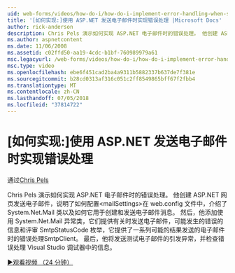 ```yaml
---
uid: web-forms/videos/how-do-i/how-do-i-implement-error-handling-when-sending-email-with-aspnet
title: '[如何实现:]使用 ASP.NET 发送电子邮件时实现错误处理 |Microsoft Docs'
author: rick-anderson
description: Chris Pels 演示如何实现 ASP.NET 电子邮件时的错误处理。 他创建 ASP.NET 网页发送电子邮件，显示了如何配置和 lt....
ms.author: aspnetcontent
ms.date: 11/06/2008
ms.assetid: c02ffd50-aa19-4cdc-b1bf-760989979a61
msc.legacyurl: /web-forms/videos/how-do-i/how-do-i-implement-error-handling-when-sending-email-with-aspnet
msc.type: video
ms.openlocfilehash: ebe6f451cad2ba4a9311b5882337b637de7f381e
ms.sourcegitcommit: b28cd0313af316c051c2ff8549865bff67f2fbb4
ms.translationtype: MT
ms.contentlocale: zh-CN
ms.lasthandoff: 07/05/2018
ms.locfileid: "37814722"
---
```

<a name="how-do-i-implement-error-handling-when-sending-email-with-aspnet"></a>[如何实现:]使用 ASP.NET 发送电子邮件时实现错误处理
====================
通过[Chris Pels](https://twitter.com/chrispels)

Chris Pels 演示如何实现 ASP.NET 电子邮件时的错误处理。 他创建 ASP.NET 网页发送电子邮件，说明了如何配置&lt;mailSettings&gt;在 web.config 文件中，介绍了 System.Net.Mail 类以及如何它用于创建和发送电子邮件消息。 然后，他添加使用 System.Net.Mail 异常类，它们提供有关时发送电子邮件，可能发生的错误的信息和评审 SmtpStatusCode 枚举，它提供了一系列可能的结果发送的电子邮件时的错误处理SmtpClient。 最后，他将发送测试电子邮件的引发异常，并检查错误处理 Visual Studio 调试器中的信息。

[&#9654;观看视频 （24 分钟）](https://channel9.msdn.com/Blogs/ASP-NET-Site-Videos/how-do-i-implement-error-handling-when-sending-email-with-aspnet)
